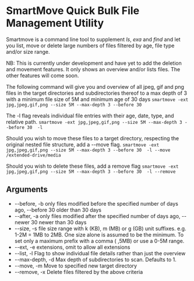 # SmartMove Quick Bulk File Management Utility

Smartmove is a command line tool to supplement _ls_, _exa_ and _find_ and let you list, move or delete large numbers of files filtered by age, file type and/or size range.

NB: This is currently under development and have yet to add the deletion and movement features. It only shows an overview and/or lists files. The other features will come soon.

The following command will give you and overview of all jpeg, gif and png files in the target directories and subdirectories thereof to a max depth of 3 with a minimum file size of 5M and minimum age of 30 days
`smartmove -ext jpg,jpeg,gif,png --size 5M --max-depth 3 --before 30`

The -l flag reveals individual file entries with their age, date, type, and relative path.
`smartmove -ext jpg,jpeg,gif,png --size 5M --max-depth 3 --before 30  -l`

Should you wish to move these files to a target directory, respecting the original nested file structure, add a --move flag.
`smartmove -ext jpg,jpeg,gif,png --size 5M --max-depth 3 --before 30  -l --move /extended-drive/media`

Should you wish to delete these files, add a remove flag
`smartmove -ext jpg,jpeg,gif,png --size 5M --max-depth 3 --before 30  -l --remove`

## Arguments

- --before, -b only files modified before the specified number of days ago, --before 30 older than 30 days
- --after, -a only files modified after the specified number of days ago, --newer 30 newer than 30 days
- --size, -s file size range with k (KB), m (MB) or g (GB) unit suffixes. e.g. 1-2M = 1MB to 2MB. One size alone is assumed to be the minimum. To set only a maximum prefix with a comma ( ,5MB) or use a 0-5M range.
- --ext, -e extensions, omit to allow all extensions
- --list, -l Flag to show individual file details rather than just the overview
- --max-depth, -d Max depth of subdirectories to scan. Defaults to 1.
- --move, -m Move to specified new target directory
- --remove, -x Delete files filtered by the above criteria
